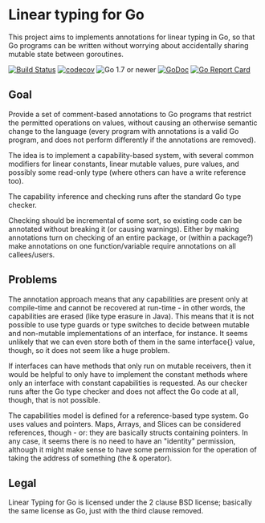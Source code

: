 # Linear typing for Go

This project aims to implements annotations for linear typing in Go, so that
Go programs can be written without worrying about accidentally sharing mutable
state between goroutines.

[![Build Status](https://travis-ci.org/julian-klode/lingolang.svg?branch=master)](https://travis-ci.org/julian-klode/lingolang)
[![codecov](https://codecov.io/gh/julian-klode/lingolang/branch/master/graph/badge.svg)](https://codecov.io/gh/julian-klode/lingolang)
![Go 1.7 or newer ](https://img.shields.io/badge/Go-1.7%2B-green.svg)
[![GoDoc](https://godoc.org/github.com/julian-klode/lingolang?status.svg)](http://godoc.org/github.com/julian-klode/lingolang)
[![Go Report Card](https://goreportcard.com/badge/github.com/julian-klode/lingolang)](https://goreportcard.com/report/github.com/julian-klode/lingolang)

## Goal

Provide a set of comment-based annotations to Go programs that restrict the
permitted operations on values, without causing an otherwise semantic change
to the language (every program with annotations is a valid Go program, and
does not perform differently if the annotations are removed).

The idea is to implement a capability-based system, with several common
modifiers for linear constants, linear mutable values, pure values, and
possibly some read-only type (where others can have a write reference too).

The capability inference and checking runs after the standard Go type checker.

Checking should be incremental of some sort, so existing code can be annotated
without breaking it (or causing warnings). Either by making annotations turn on
checking of an entire package, or (within a package?) make annotations on one
function/variable require annotations on all callees/users.

## Problems

The annotation approach means that any capabilities are present only at
compile-time and cannot be recovered at run-time - in other words, the
capabilities are erased (like type erasure in Java). This means that it
is not possible to use type guards or type switches to decide between mutable
and non-mutable implementations of an interface, for instance. It seems unlikely
that we can even store both of them in the same interface{} value, though, so
it does not seem like a huge problem.

If interfaces can have methods that only run on mutable receivers, then it
would be helpful to only have to implement the constant methods where only
an interface with constant capabilities is requested. As our checker runs after
the Go type checker and does not affect the Go code at all, though, that is
not possible.

The capabilities model is defined for a reference-based type system. Go uses
values and pointers. Maps, Arrays, and Slices can be considered references,
though - or: they are basically structs containing pointers. In any case, it
seems there is no need to have an "identity" permission, although it might
make sense to have some permission for the operation of taking the address of
something (the & operator).

## Legal
Linear Typing for Go is licensed under the 2 clause BSD license; basically the
same license as Go, just with the third clause removed.

